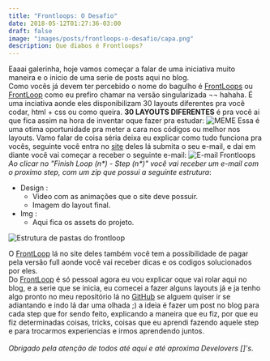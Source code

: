 ```yaml
---
title: "Frontloops: O Desafio"
date: 2018-05-12T01:27:36-03:00
draft: false
image: "images/posts/frontloops-o-desafio/capa.png"
description: Que diabos é Frontloops?
---
```


Eaaai galerinha, hoje vamos começar a falar de uma iniciativa muito maneira e o inicio de uma serie de posts aqui no blog.
\
 Como vocês já devem ter percebido o nome do bagulho é [FrontLoops](https://frontloops.io/) ou [FrontLoop](https://frontloops.io/) como eu prefiro chamar na versão singularizada ¬¬ hahaha.
É uma inciativa aonde eles disponibilizam 30 layouts diferentes pra você codar, html + css ou como queira. **30 LAYOUTS DIFERENTES** é pra você ai que fica assim na hora de inventar oque fazer pra estudar:
![MEME](/images/posts/frontloops-o-desafio/let-me-think.gif)
Essa é uma otima oportunidade pra meter a cara nos códigos ou melhor nos layouts.
Vamo falar de coisa séria deixa eu explicar como tudo funciona pra vocês, seguinte
você entra no [site](https://frontloops.io/) deles lá submita o seu e-mail, e dai em diante você vai começar a receber o seguinte e-mail:
![E-mail Frontloops](/images/posts/frontloops-o-desafio/frontloops-email.png)
_Ao clicar no "Finish Loop (n*) - Step (n*)" você vai receber um e-mail com o proximo step, com um zip que possui a seguinte estrutura_:

* Design :
    * Video com as animações que o site deve possuir.
    * Imagem do layout final.
* Img :
    * Aqui fica os assets do projeto.

![Estrutura de pastas do frontloop](/images/posts/frontloops-o-desafio/frontloop-structure.png)


O [FrontLoop](https://frontloops.io/) lá no site deles também você tem a possibilidade de pagar pela versão full aonde você vai receber dicas e os codigos solucionados por eles.
\
Do [FrontLoop](https://frontloops.io/) é só pessoal agora eu vou explicar oque vai rolar aqui no blog, e a serie que se inicia, eu comecei a fazer alguns layouts já e ja tenho algo pronto no meu repositório lá no [GitHub](https://github.com/iagolaguna/frontloop-challanges) se alguem quiser ir se adiantando e indo lá dar uma olhada ;) a ideia é fazer um post no blog para cada step que for sendo feito, explicando a maneira que eu fiz, por que eu fiz determinadas coisas, tricks, coisas que eu aprendi fazendo aquele step e para trocarmos experiencias e irmos aprendendo juntos.
\
\
_Obrigado pela atenção de todos até aqui e até aproxima Develovers []'s_.




